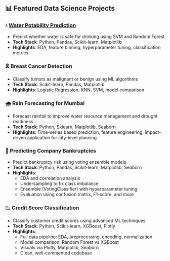 ## 📊 Featured Data Science Projects

### 💧 [Water Potability Prediction](https://github.com/MudasirRafiq/water-potability-prediction)
- Predict whether water is safe for drinking using SVM and Random Forest
- **Tech Stack**: Python, Pandas, Scikit-learn, Matplotlib
- **Highlights**: EDA, feature binning, hyperparameter tuning, classification metrics

### 🎗️ Breast Cancer Detection
- Classify tumors as malignant or benign using ML algorithms
- **Tech Stack**: Scikit-learn, Pandas, Matplotlib
- **Highlights**: Logistic Regression, KNN, SVM, model comparison

### 🌧️ Rain Forecasting for Mumbai
- Forecast rainfall to improve water resource management and drought readiness
- **Tech Stack**: Python, Sklearn, Matplotlib, Seaborn
- **Highlights**: Time-series based prediction, feature engineering, impact-driven application for city-level planning

### 🏦 Predicting Company Bankruptcies
- Predict bankruptcy risk using voting ensemble models
- **Tech Stack**: Python, Pandas, Scikit-learn, Matplotlib, Seaborn
- **Highlights**:
  - EDA and correlation analysis
  - Undersampling to fix class imbalance
  - Ensemble (VotingClassifier) with hyperparameter tuning
  - Evaluation using confusion matrix, F1-score, and more

### 📉 Credit Score Classification
- Classify customer credit scores using advanced ML techniques
- **Tech Stack**: Python, Scikit-learn, XGBoost, Plotly
- **Highlights**:
  - Full data pipeline: EDA, preprocessing, encoding, normalization
  - Model comparison: Random Forest vs XGBoost
  - Visuals via Plotly, Matplotlib, Seaborn
  - Clean, well-commented codebase
